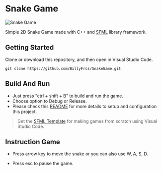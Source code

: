 <h1>Snake Game</h1>

![Snake Game](https://github.com/BillyFrcs/SnakeGame/blob/master/assets/example/SnakeGameSample.png)

Simple 2D Snake Game made with C++ and [SFML](https://www.sfml-dev.org/index.php) library framework.

## Getting Started

Clone or download this repository, and then open in Visual Studio Code.

```
git clone https://github.com/BillyFrcs/SnakeGame.git
```

## Build And Run

- Just press "ctrl + shift + B" to build and run the game.
- Choose option to Debug or Release.
- Please check this [README](https://github.com/BillyFrcs/SnakeGame/tree/master/Template/README.md) for more details to setup and configuration this project.

> Get the [SFML Template](https://github.com/andrew-r-king/sfml-vscode-boilerplate) for making games from scratch using Visual Studio Code.

## Instruction Game

- Press arrow key to move the snake or you can also use W, A, S, D.

- Press esc to pause the game.
